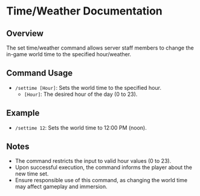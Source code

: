 # Time/Weather  Documentation

## Overview
The set time/weather command allows server staff members to change the in-game world time to the specified hour/weather.

## Command Usage
- `/settime [Hour]`: Sets the world time to the specified hour.
    - `[Hour]`: The desired hour of the day (0 to 23).

## Example
- `/settime 12`: Sets the world time to 12:00 PM (noon).

## Notes
- The command restricts the input to valid hour values (0 to 23).
- Upon successful execution, the command informs the player about the new time set.
- Ensure responsible use of this command, as changing the world time may affect gameplay and immersion.

